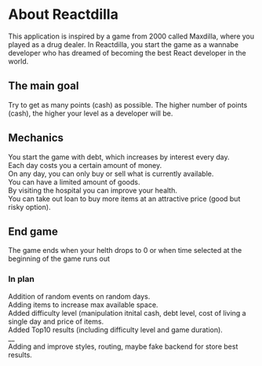 # About Reactdilla

This application is inspired by a game from 2000 called Maxdilla, where you played as a drug dealer.
In Reactdilla, you start the game as a wannabe developer who has dreamed of becoming the best React developer in the world.

## The main goal

Try to get as many points (cash) as possible. The higher number of points (cash), the higher your level as a developer will be. 

## Mechanics

You start the game with debt, which increases by interest every day.\
Each day costs you a certain amount of money.\
On any day, you can only buy or sell what is currently available.\
You can have a limited amount of goods.\
By visiting the hospital you can improve your health.\
You can take out loan to buy more items at an attractive price (good but risky option).

## End game

The game ends when your helth drops to 0 or when time selected at the beginning of the game runs out

### In plan
Addition of random events on random days.\
Adding items to increase max available space.\
Added difficulty level (manipulation itnital cash, debt level, cost of living a single day and price of items.\
Added Top10 results (including difficulty level and game duration).\
__ \
Adding and improve styles, routing, maybe fake backend for store best results.




